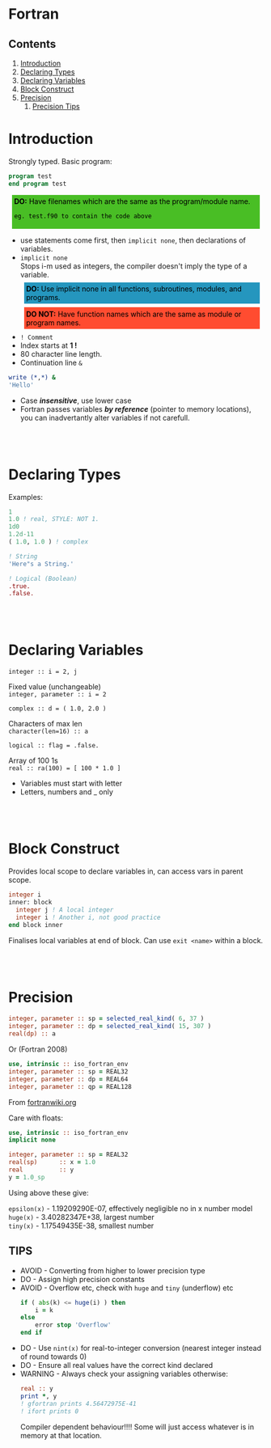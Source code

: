 # Fortran


## Contents

1. [Introduction](#1)
2. [Declaring Types](#2)
3. [Declaring Variables](#3)
4. [Block Construct](#4)
5. [Precision](#5)
    1. [Precision Tips](#51)

<a name="1"></a>
# Introduction

Strongly typed. Basic program:

````fortran
program test
end program test
````
<div style="color: black; background-color:rgba(73, 190, 37, 1); text-align:left; vertical-align: middle; padding: .3em; margin: .5em;">
    <strong>DO:</strong>
    Have filenames which are the same as the program/module name.
    
    eg. test.f90 to contain the code above
</div>

- use statements come first, then `implicit none`, then declarations of variables.
- `implicit none`        
Stops i-m used as integers, the compiler doesn't imply the type of a variable.
  <div style="color: black; background-color:rgba(37, 150, 190, 1); text-align:left; vertical-align: middle; padding: .3em; margin: .5em;">
    <strong>DO:</strong>
    Use implicit none in all functions, subroutines, modules, and programs. 
  </div>
  <div style="color: black; background-color:rgba(255, 76, 48, 1); text-align:left; vertical-align: middle; padding: .3em; margin: .5em;">
    <strong>DO NOT:</strong>
  Have function names which are the same as module or program names.
  </div>
- `! Comment `
- Index starts at **1 !**
- 80 character line length.     
- Continuation line `&`
````fortran
write (*,*) &
'Hello'
````   
- Case ***insensitive***, use lower case
- Fortran passes variables ***by reference*** (pointer to memory locations), you can inadvertantly alter variables if not carefull.       

<br></br>
<a name="2"></a>
# Declaring Types

Examples:

````fortran
1
1.0 ! real, STYLE: NOT 1.
1d0         
1.2d-11
( 1.0, 1.0 ) ! complex

! String
'Here"s a String.'

! Logical (Boolean)
.true. 
.false.
````

<br></br>
<a name="3"></a>
# Declaring Variables

`integer :: i = 2, j`

Fixed value (unchangeable)    
`integer, parameter :: i = 2`

`complex :: d = ( 1.0, 2.0 )`

Characters of max len    
`character(len=16) :: a`

`logical :: flag = .false.`

Array of 100 1s    
`real :: ra(100) = [ 100 * 1.0 ]`

- Variables must start with letter
- Letters, numbers and _ only

<br></br>
<a name="4"></a>
# Block Construct

Provides local scope to declare variables in, can access vars in parent scope. 

````fortran
integer i
inner: block
  integer j ! A local integer
  integer i ! Another i, not good practice
end block inner
````

Finalises local variables at end of block.
Can use `exit <name>` within a block.

<br></br>
<a name="5"></a>
# Precision
````fortran
integer, parameter :: sp = selected_real_kind( 6, 37 )
integer, parameter :: dp = selected_real_kind( 15, 307 )
real(dp) :: a
````

Or (Fortran 2008)

````fortran
use, intrinsic :: iso_fortran_env
integer, parameter :: sp = REAL32
integer, parameter :: dp = REAL64
integer, parameter :: qp = REAL128
````
From [fortranwiki.org](<https://fortranwiki.org/fortran/show/Real+precision>)

Care with floats:

````fortran
use, intrinsic :: iso_fortran_env
implicit none

integer, parameter :: sp = REAL32
real(sp)      :: x = 1.0
real          :: y
y = 1.0_sp
````

Using above these give:

`epsilon(x)` - 1.19209290E-07, effectively negligible no in x number model     
`huge(x)` - 3.40282347E+38, largest number    
`tiny(x)` - 1.17549435E-38, smallest number            

<a name="51"></a>
## TIPS

- AVOID - Converting from higher to lower precision type
- DO - Assign high precision constants
- AVOID - Overflow etc, check with `huge` and `tiny` (underflow) etc
    ````fortran
    if ( abs(k) <= huge(i) ) then
        i = k
    else
        error stop 'Overflow'
    end if
    ````
- DO - Use `nint(x)` for real-to-integer conversion (nearest integer instead of round towards 0)
- DO - Ensure all real values have the correct kind declared
- WARNING - Always check your assigning variables otherwise:
    ```fortran
    real :: y
    print *, y
    ! gfortran prints 4.56472975E-41
    ! ifort prints 0
    ```
  Compiler dependent behaviour!!!! Some will just access whatever is in memory at that location.